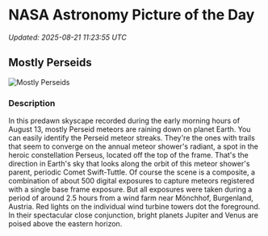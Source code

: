 # NASA Astronomy Picture of the Day

_Updated: 2025-08-21 11:23:55 UTC_

## Mostly Perseids

![Mostly Perseids](https://apod.nasa.gov/apod/image/2508/20250813_035050-TL4IMG_7698nebulb7331-7833ss_1024.jpg)

### Description

In this predawn skyscape recorded during the early morning hours of August 13, mostly Perseid meteors are raining down on planet Earth. You can easily identify the Perseid meteor streaks. They're the ones with trails that seem to converge on the annual meteor shower's radiant, a spot in the heroic constellation Perseus, located off the top of the frame. That's the direction in Earth's sky that looks along the orbit of this meteor shower's parent, periodic Comet Swift-Tuttle. Of course the scene is a composite, a combination of about 500 digital exposures to capture meteors registered with a single base frame exposure. But all exposures were taken during a period of around 2.5 hours from a wind farm near Mönchhof, Burgenland, Austria. Red lights on the individual wind turbine towers dot the foreground. In their spectacular close conjunction, bright planets Jupiter and Venus are poised above the eastern horizon.
